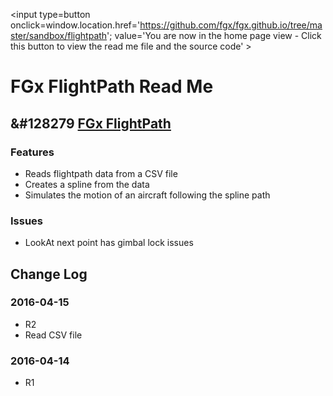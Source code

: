<span style=display:none; >[You are now in a GitHub source code view - click this link to view the home page]( http://fgx.github.io/sandbox/flightpath#readme.md "View file as a web page." ) </span>
<input type=button onclick=window.location.href='https://github.com/fgx/fgx.github.io/tree/master/sandbox/flightpath'; 
value='You are now in the home page view - Click this button to view the read me file and the source code' >

FGx FlightPath Read Me
===

## &#128279 [FGx FlightPath]( http://fgx.github.io/sandbox/flightpath/ )

### Features 

* Reads flightpath data from a CSV file
* Creates a spline from the data
* Simulates the motion of an aircraft following the spline path

### Issues

* LookAt next point has gimbal lock issues

## Change Log

### 2016-04-15

* R2
* Read CSV file

### 2016-04-14

* R1
